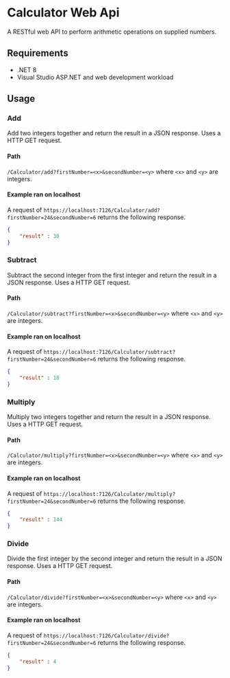 # Calculator Web Api
A RESTful web API to perform arithmetic operations on supplied numbers.

## Requirements
- .NET 8
- Visual Studio ASP.NET and web development workload

## Usage

### Add
Add two integers together and return the result in a JSON response. Uses a HTTP GET request.

#### Path
`/Calculator/add?firstNumber=<x>&secondNumber=<y>` where `<x>` and `<y>` are integers.

#### Example ran on localhost
A request of `https://localhost:7126/Calculator/add?firstNumber=24&secondNumber=6` returns the following response.
```json
{
    "result" : 30
}
```

### Subtract
Subtract the second integer from the first integer and return the result in a JSON response. Uses a HTTP GET request.

#### Path
`/Calculator/subtract?firstNumber=<x>&secondNumber=<y>` where `<x>` and `<y>` are integers.

#### Example ran on localhost
A request of `https://localhost:7126/Calculator/subtract?firstNumber=24&secondNumber=6` returns the following response.
```json
{
    "result" : 18
}
```

### Multiply
Multiply two integers together and return the result in a JSON response. Uses a HTTP GET request.

#### Path
`/Calculator/multiply?firstNumber=<x>&secondNumber=<y>` where `<x>` and `<y>` are integers.

#### Example ran on localhost
A request of `https://localhost:7126/Calculator/multiply?firstNumber=24&secondNumber=6` returns the following response.
```json
{
    "result" : 144
}
```

### Divide
Divide the first integer by the second integer and return the result in a JSON response. Uses a HTTP GET request.

#### Path
`/Calculator/divide?firstNumber=<x>&secondNumber=<y>` where `<x>` and `<y>` are integers.

#### Example ran on localhost
A request of `https://localhost:7126/Calculator/divide?firstNumber=24&secondNumber=6` returns the following response.
```json
{
    "result" : 4
}
```
